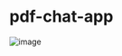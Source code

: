 # pdf-chat-app
![image](https://github.com/shubhangi-mish/pdf-chat-app/assets/132586105/aaa18510-89b5-47b5-9cf2-2813f4f2dc4c)
